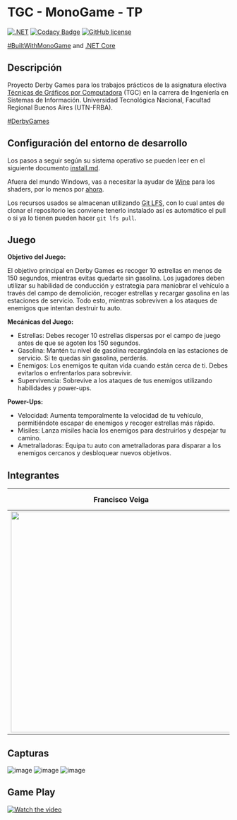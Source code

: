 # TGC - MonoGame - TP

[![.NET](https://github.com/tgc-utn/tgc-monogame-tp/actions/workflows/dotnet.yml/badge.svg)](https://github.com/tgc-utn/tgc-monogame-tp/actions/workflows/dotnet.yml)
[![Codacy Badge](https://app.codacy.com/project/badge/Grade/63382c4441444632b06d83dcc6dab106)](https://app.codacy.com/gh/tgc-utn/tgc-monogame-tp/dashboard?utm_source=gh&utm_medium=referral&utm_content=&utm_campaign=Badge_grade)
[![GitHub license](https://img.shields.io/github/license/tgc-utn/tgc-monogame-tp.svg)](https://github.com/tgc-utn/tgc-monogame-tp/blob/master/LICENSE)

[#BuiltWithMonoGame](http://www.monogame.net) and [.NET Core](https://dotnet.microsoft.com)

## Descripción

Proyecto Derby Games para los trabajos prácticos de la asignatura electiva [Técnicas de Gráficos por Computadora](http://tgc-utn.github.io/) (TGC) en la carrera de Ingeniería en Sistemas de Información. Universidad Tecnológica Nacional, Facultad Regional Buenos Aires (UTN-FRBA).

[#DerbyGames](https://docs.google.com/presentation/d/1DuPCLgdBRjZ9WNkqYEqnQdnWyzGRcpvuLChjyT-bMBA/edit#slide=id.g24ed99bf1a4_0_71)

## Configuración del entorno de desarrollo

Los pasos a seguir según su sistema operativo se pueden leer en el siguiente documento [install.md](https://github.com/tgc-utn/tgc-monogame-samples/blob/master/docs/install/install.md).

Afuera del mundo Windows, vas a necesitar la ayudar de [Wine](https://www.winehq.org) para los shaders, por lo menos por [ahora](https://github.com/MonoGame/MonoGame/issues/2167).

Los recursos usados se almacenan utilizando [Git LFS](https://git-lfs.github.com), con lo cual antes de clonar el repositorio les conviene tenerlo instalado así es automático el pull o si ya lo tienen pueden hacer `git lfs pull`.

## Juego

**Objetivo del Juego:**

El objetivo principal en Derby Games es recoger 10 estrellas en menos de 150 segundos, mientras evitas quedarte sin gasolina. Los jugadores deben utilizar su habilidad de conducción y estrategia para maniobrar el vehículo a través del campo de demolición, recoger estrellas y recargar gasolina en las estaciones de servicio. Todo esto, mientras sobreviven a los ataques de enemigos que intentan destruir tu auto.

**Mecánicas del Juego:**

- Estrellas: Debes recoger 10 estrellas dispersas por el campo de juego antes de que se agoten los 150 segundos.
- Gasolina: Mantén tu nivel de gasolina recargándola en las estaciones de servicio. Si te quedas sin gasolina, perderás.
- Enemigos: Los enemigos te quitan vida cuando están cerca de ti. Debes evitarlos o enfrentarlos para sobrevivir.
- Supervivencia: Sobrevive a los ataques de tus enemigos utilizando habilidades y power-ups.

**Power-Ups:**

- Velocidad: Aumenta temporalmente la velocidad de tu vehículo, permitiéndote escapar de enemigos y recoger estrellas más rápido.
- Misiles: Lanza misiles hacia los enemigos para destruirlos y despejar tu camino.
- Ametralladoras: Equipa tu auto con ametralladoras para disparar a los enemigos cercanos y desbloquear nuevos objetivos.

## Integrantes

Francisco Veiga  |  Martin Gomez  | Pedro Baccaro | Luis Pulgar  |
------------     | -----------    |-------------  | -------------|
|<img src="https://github.com/tgc-utn/tgc-utn.github.io/blob/master/images/robotgc.png" height="500"> | <img src="https://github.com/tgc-utn/tgc-utn.github.io/blob/master/images/trofeotp.png" height="500"> |<img src="https://github.com/TinchoG24/2024-1C-3051-DerbyStudios/assets/129139843/66f911a1-baab-456a-a4e5-82f36ff74618" height="100" width ="100"> |<img src="https://github.com/tgc-utn/tgc-utn.github.io/blob/master/images/trofeotp.png" height="500"> |


## Capturas

![image](https://github.com/TinchoG24/2024-1C-3051-DerbyStudios/assets/129139843/921a0f79-db50-41c5-8819-c61126163c46)
![image](https://github.com/TinchoG24/2024-1C-3051-DerbyStudios/assets/129139843/293b3e13-5e06-41bf-aa2f-122b44f01c54)
![image](https://github.com/TinchoG24/2024-1C-3051-DerbyStudios/assets/129139843/d512efa4-5974-4bc8-9f99-62a67ed704f3)


## Game Play
[![Watch the video](https://i9.ytimg.com/vi_webp/yzoQpn3tYas/mq1.webp?sqp=CMzfi7QG-oaymwEmCMACELQB8quKqQMa8AEB-AH-CYAC0AWKAgwIABABGDsgRCh_MA8=&rs=AOn4CLAUT0RlBJwpR_ALaQerLx6Eu5GsfQ)](https://youtu.be/yzoQpn3tYas)
